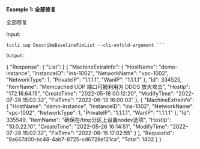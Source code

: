 **Example 1: 全部修复**

全部修复

Input: 

```
tccli cwp DescribeBaselineFixList --cli-unfold-argument ```

Output: 
```
{
    "Response": {
        "List": [
            {
                "MachineExtraInfo": {
                    "HostName": "demo-instance",
                    "InstanceID": "ins-1002",
                    "NetworkName": "vpc-1002",
                    "NetworkType": 1,
                    "PrivateIP": "1.1.1.1",
                    "WanIP": "1.1.1.1"
                },
                "Id": 334525,
                "ItemName": "Memcached UDP 端口可被利用为 DDOS 放大攻击",
                "HostIp": "172.16.64.15",
                "CreateTime": "2022-05-18 00:12:20",
                "ModifyTime": "2022-07-28 15:02:32",
                "FixTime": "2022-06-13 16:00:03"
            },
            {
                "MachineExtraInfo": {
                    "HostName": "demo-instance",
                    "InstanceID": "ins-1002",
                    "NetworkName": "vpc-1002",
                    "NetworkType": 1,
                    "PrivateIP": "1.1.1.1",
                    "WanIP": "1.1.1.1"
                },
                "Id": 335549,
                "ItemName": "确保在/tmp分区上设置nodev选项",
                "HostIp": "10.0.22.10",
                "CreateTime": "2022-05-26 16:14:51",
                "ModifyTime": "2022-07-28 15:02:32",
                "FixTime": "2022-06-15 17:02:55"
            }
        ],
        "RequestId": "8a667d00-bc48-4ab7-8725-cd6728e121ca",
        "Total": 1402
    }
}
```

